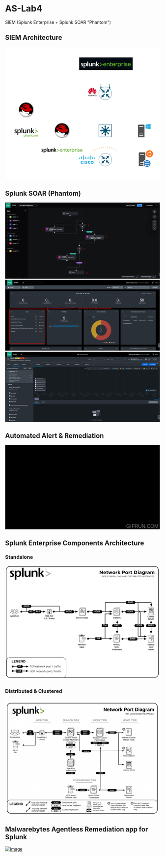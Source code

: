 # AS-Lab4
SIEM (Splunk Enterprise + Splunk SOAR "Phantom")

## SIEM Architecture
![SIEM_Architecture](https://raw.githubusercontent.com/husseinahmed-dev/AS-Lab4/main/SIEM_Architecture3.png)

## Splunk SOAR (Phantom)
![Splunk_SOAR](https://raw.githubusercontent.com/husseinahmed-dev/AS-Lab4/main/Figures/Figure-119.png)
![Splunk_SOAR2](https://raw.githubusercontent.com/husseinahmed-dev/AS-Lab4/main/Figures/Figure-111.png)
![Splunk_SOAR3](https://raw.githubusercontent.com/husseinahmed-dev/AS-Lab4/main/Figures/Figure-112.png)

## Automated Alert & Remediation
[![Video1](https://github.com/husseinahmed-dev/AS-Lab4/blob/main/Splunk_Enterprise__Automated_Alert_and_Remediation_Demo.gif)](https://youtu.be/fsYpNKeht9M)

## Splunk Enterprise Components Architecture
### Standalone
![Splunk_Architecture_Components](https://raw.githubusercontent.com/husseinahmed-dev/AS-Lab4/main/Figures/Figure-67.png)
### Distributed & Clustered
![Splunk_Architecture_Components2](https://raw.githubusercontent.com/husseinahmed-dev/AS-Lab4/main/Figures/Figure-68.png)

## Malwarebytes Agentless Remediation app for Splunk
[![image](https://user-images.githubusercontent.com/12752516/221019924-c4126559-de41-4899-9227-10a97981279c.png)](https://service.malwarebytes.com/hc/en-us/articles/4413802277395-Malwarebytes-Agentless-Remediation-app-for-Splunk)
